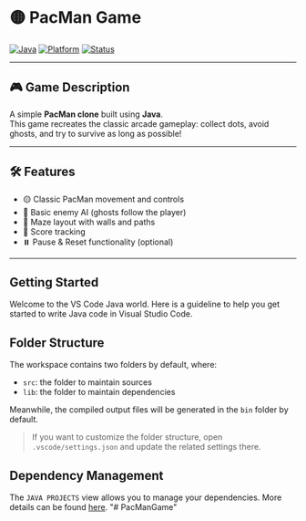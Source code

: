 # 🟡 PacMan Game

[![Java](https://img.shields.io/badge/Made%20With-Java-blue?style=for-the-badge&logo=java)](https://www.java.com)
[![Platform](https://img.shields.io/badge/Platform-Windows%20%7C%20Linux%20%7C%20MacOS-green?style=for-the-badge)](#)
[![Status](https://img.shields.io/badge/Status-Completed-brightgreen?style=for-the-badge)](#)

---

## 🎮 Game Description

A simple **PacMan clone** built using **Java**.  
This game recreates the classic arcade gameplay: collect dots, avoid ghosts, and try to survive as long as possible!

---

## 🛠️ Features

- 🟡 Classic PacMan movement and controls  
- 👻 Basic enemy AI (ghosts follow the player)  
- 🧱 Maze layout with walls and paths  
- 💯 Score tracking  
- ⏸️ Pause & Reset functionality (optional)

---


## Getting Started

Welcome to the VS Code Java world. Here is a guideline to help you get started to write Java code in Visual Studio Code.

## Folder Structure

The workspace contains two folders by default, where:

- `src`: the folder to maintain sources
- `lib`: the folder to maintain dependencies

Meanwhile, the compiled output files will be generated in the `bin` folder by default.

> If you want to customize the folder structure, open `.vscode/settings.json` and update the related settings there.

## Dependency Management

The `JAVA PROJECTS` view allows you to manage your dependencies. More details can be found [here](https://github.com/microsoft/vscode-java-dependency#manage-dependencies).
"# PacManGame" 
